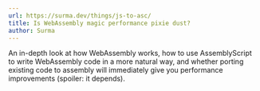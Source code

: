 ```yaml
---
url: https://surma.dev/things/js-to-asc/
title: Is WebAssembly magic performance pixie dust?
author: Surma
---
```


An in-depth look at how WebAssembly works, how to use AssemblyScript to write WebAssembly code in a more natural way, and whether porting existing code to assembly will immediately give you performance improvements (spoiler: it depends). 
